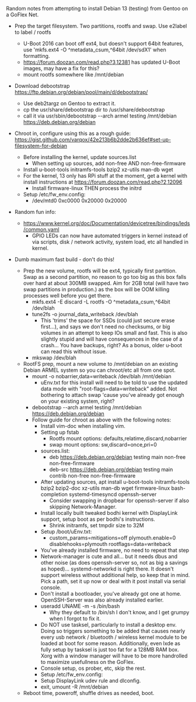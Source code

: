 Random notes from attempting to install Debian 13 (testing) from Gentoo on a GoFlex Net.

- Prep the target filesystem. Two partitions, rootfs and swap.  Use e2label to label / rootfs
   - U-Boot 2016 can boot off ext4, but doesn't support 64bit features, use 'mkfs.ext4 -O ^metadata_csum,^64bit /dev/sdX1' when formatting.
   - https://forum.doozan.com/read.php?3,12381 has updated U-Boot images, may have a fix for this?
   - mount rootfs somewhere like /mnt/debian

 - Download debootstrap https://ftp.debian.org/debian/pool/main/d/debootstrap/
   - Use deb2targz on Gentoo to extract it.
   - cp the usr/share/debootstrap dir to /usr/share/debootstrap
   - call it via usr/sbin/debootstrap --arch armel testing /mnt/debian https://deb.debian.org/debian

 - Chroot in, configure using this as a rough guide: https://gist.github.com/varqox/42e213b6b2dde2b636ef#set-up-filesystem-for-debian
   - Before installing the kernel, update sources.list
     - When setting up sources, add non-free AND non-free-firmware
   - Install u-boot-tools initramfs-tools bzip2 xz-utils man-db wget
   - For the kernel, 13 only has RPi stuff at the moment, get a kernel with install instructions at https://forum.doozan.com/read.php?2,12096
     - Install firmware-linux THEN process the initrd
   - Setup /etc/fw_env.config:
     - /dev/mtd0 0xc0000 0x20000 0x20000

- Random fun info:
  - https://www.kernel.org/doc/Documentation/devicetree/bindings/leds/common.yaml
    - GPIO LEDs can now have automated triggers in kernel instead of via scripts, disk / network activity, system load, etc all handled in kernel.

- Dumb maximum fast build - don't do this!
  - Prep the new volume, rootfs will be ext4, typically first partition. Swap as a second partition, no reason to go too big as this box falls over hard at about 300MB swapped. Aim for 2GB total (will have two swap partitions in production.) as the box will be OOM killing processes well before you get there.
    - mkfs.ext4 -E discard -L rootfs -O ^metadata_csum,^64bit /dev/blah
    - tune2fs -o journal_data_writeback /dev/blah
      - This 'trims' the space for SSDs (could just secure erase first...), and says we don't need no checksums, or big volumes in an attempt to keep IOs small and fast. This is also slightly stupid and will have consequences in the case of a crash... You have backups, right? As a bonus, older u-boot can read this without issue.
    - mkswap /dev/blah
  - RootFS prep, mount a new volume to /mnt/debian on an existing Debian ARMEL system so you can chroot/etc all from one spot.
    - mount -o nobarrier,data=writeback /dev/blah /mnt/debian
      - uEnv.txt for this install will need to be told to use the updated data mode with "root-flags=data=writeback" added. Not bothering to attach swap 'cause you've already got enough on your existing system, right?
    - debootstrap --arch armel testing /mnt/debian https://deb.debian.org/debian
    - Follow guide for chroot as above with the following notes:
      - Install vim-doc when installing vim.
      - Setting up fstab
        - Rootfs mount options: defaults,relatime,discard,nobarrier
        - swap mount options: sw,discard=once,pri=0
      - sources.list:
        - deb https://deb.debian.org/debian testing main non-free non-free-firmware
        - deb-src https://deb.debian.org/debian testing main contrib non-free non-free-firmware
      - After updating sources, apt install u-boot-tools initramfs-tools bzip2 bzip2-doc xz-utils man-db wget firmware-linux bash-completion systemd-timesyncd openssh-server
        - Consider swapping in dropbear for openssh-server if also skipping Network-Manager.
      - Install locally built tweaked bodhi kernel with DisplayLink support, setup boot as per bodhi's instructions.
        - Shrink initramfs, set tmpdir size to 32M
      - Setup /boot/uEnv.txt:
        - custom_params=mitigations=off plymouth.enable=0 disablehooks=plymouth rootflags=data=writeback
      - You've already installed firmware, no need to repeat that step
      - Network-manager is cute and all... but it needs dbus and other noise (as does openssh-server so, not as big a savings as hoped)... systemd-networkd is right there. It doesn't support wireless without additional help, so keep that in mind. Pick a path, set it up now or deal with it post install via serial console.
      - Don't install a bootloader, you've already got one at home. OpenSSH-Server was also already installed earlier.
      - useradd UNAME -m -s /bin/bash
        - Why they default to /bin/sh I don't know, and I get grumpy when I forgot to fix it.
      - Do NOT use tasksel, particularly to install a desktop env. Doing so triggers something to be added that causes nearly every usb network / bluetooth / wireless kernel module to be loaded at boot for some reason. Additionally, even lxde as fully setup by tasksel is just too fat for a 128MB RAM box. Xorg with a window manager will have to be more handrolled to maximize usefullness on the GoFlex.
      - Console setup, os prober, etc, skip the rest.
      - Setup /etc/fw_env.config:
      - Setup DisplayLink udev rule and dlconfig.
      - exit, umount -R /mnt/debian
   - Reboot time, poweroff, shuffle drives as needed, boot.
